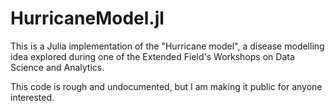 # HurricaneModel.jl

This is a Julia implementation of the "Hurricane model", a disease modelling idea explored during one of the Extended Field's Workshops on Data Science and Analytics.

This code is rough and undocumented, but I am making it public for anyone interested.
